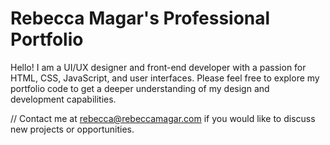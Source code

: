 # Rebecca Magar's Professional Portfolio
Hello! I am a UI/UX designer and front-end developer with a passion for HTML, CSS, JavaScript, and user interfaces. Please feel free to explore my portfolio code to get a deeper understanding of my design and development capabilities.

// Contact me at rebecca@rebeccamagar.com if you would like to discuss new projects or opportunities.
